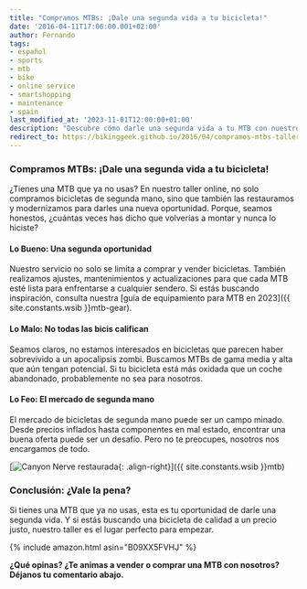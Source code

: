 ```yaml
---
title: "Compramos MTBs: ¡Dale una segunda vida a tu bicicleta!"
date: '2016-04-11T17:06:00.001+02:00'
author: Fernando
tags:
- español
- sports
- mtb
- bike
- online service
- smartshopping
- maintenance
- spain
last_modified_at: '2023-11-01T12:00:00+01:00'
description: "Descubre cómo darle una segunda vida a tu MTB con nuestro taller online. ¿Es realmente una buena idea? Spoiler: depende de cuánto la hayas maltratado."
redirect_to: https://bikinggeek.github.io/2016/04/compramos-mtbs-taller-online-mtb.html
---
```


### Compramos MTBs: ¡Dale una segunda vida a tu bicicleta!

¿Tienes una MTB que ya no usas? En nuestro taller online, no solo compramos bicicletas de segunda mano, sino que también las restauramos y modernizamos para darles una nueva oportunidad. Porque, seamos honestos, ¿cuántas veces has dicho que volverías a montar y nunca lo hiciste?

#### Lo Bueno: Una segunda oportunidad

Nuestro servicio no solo se limita a comprar y vender bicicletas. También realizamos ajustes, mantenimientos y actualizaciones para que cada MTB esté lista para enfrentarse a cualquier sendero. Si estás buscando inspiración, consulta nuestra [guía de equipamiento para MTB en 2023]({{ site.constants.wsib }}mtb-gear).

#### Lo Malo: No todas las bicis califican

Seamos claros, no estamos interesados en bicicletas que parecen haber sobrevivido a un apocalipsis zombi. Buscamos MTBs de gama media y alta que aún tengan potencial. Si tu bicicleta está más oxidada que un coche abandonado, probablemente no sea para nosotros.

#### Lo Feo: El mercado de segunda mano

El mercado de bicicletas de segunda mano puede ser un campo minado. Desde precios inflados hasta componentes en mal estado, encontrar una buena oferta puede ser un desafío. Pero no te preocupes, nosotros nos encargamos de todo.

[![Canyon Nerve restaurada](https://3.bp.blogspot.com/-kgN-Zk3PtZc/Vwu9E3CEusI/AAAAAAAAAxw/8MYUKqaZcGIk8oKEz5qiJm6kGNjedPZSA/s320/custom%2Bnerve%2B2010%2Bputinyourbasket.jpg){: .align-right}]({{ site.constants.wsib }}mtb)

### Conclusión: ¿Vale la pena?

Si tienes una MTB que ya no usas, esta es tu oportunidad de darle una segunda vida. Y si estás buscando una bicicleta de calidad a un precio justo, nuestro taller es el lugar perfecto para empezar.

{% include amazon.html asin="B09XX5FVHJ" %}

**¿Qué opinas? ¿Te animas a vender o comprar una MTB con nosotros? Déjanos tu comentario abajo.**
